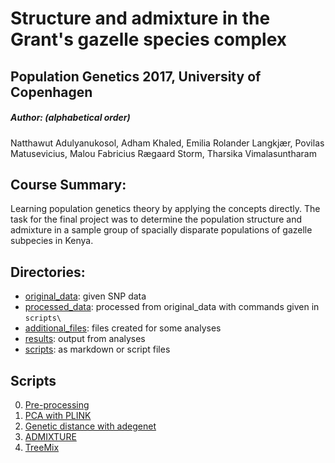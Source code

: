 # Structure and admixture in the Grant's gazelle species complex
## Population Genetics 2017, University of Copenhagen
##### Author: (alphabetical order)
Natthawut Adulyanukosol, Adham Khaled, Emilia Rolander Langkjær, Povilas Matusevicius, Malou Fabricius Rægaard Storm, Tharsika Vimalasuntharam

## Course Summary:
Learning population genetics theory by applying the concepts directly. The task for the final project was to determine the population structure and admixture in a sample group of spacially disparate populations of gazelle subpecies in Kenya.

## Directories:

- [original_data](./original_data): given SNP data
- [processed_data](./processed_data): processed from original_data with commands given in `scripts\`
- [additional_files](./additional_files): files created for some analyses
- [results](./results): output from analyses
- [scripts](./scripts): as markdown or script files


## Scripts

0. [Pre-processing](./scripts/0.pre-processing)
1. [PCA with PLINK](./scripts/1.PLINK_PCA_with_pruning.md)
2. [Genetic distance with adegenet](./scripts/2.Adegenet.Rmd)
3. [ADMIXTURE](./scripts/3.ADMIXTURE.md)
4. [TreeMix](./scripts/4.Treemix.md)
